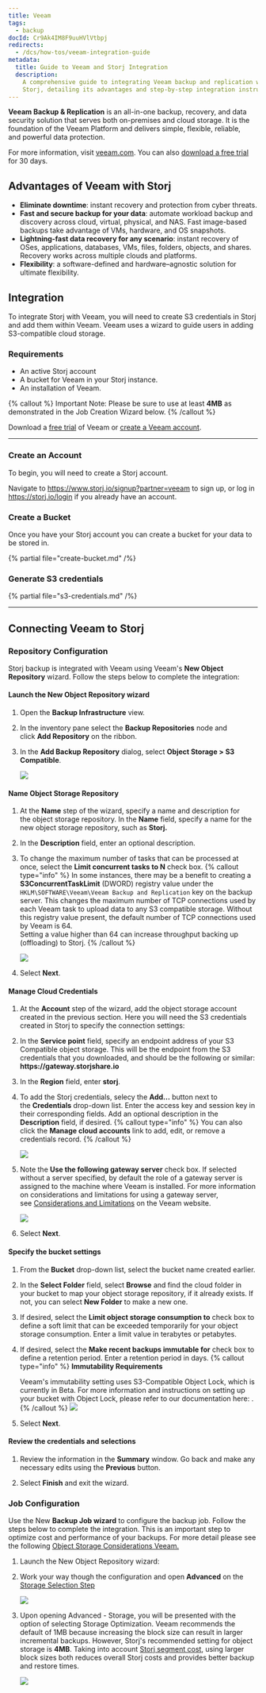 ```yaml
---
title: Veeam
tags:
  - backup
docId: Cr9Ak4IM8F9uuHVlVtbpj
redirects:
  - /dcs/how-tos/veeam-integration-guide
metadata:
  title: Guide to Veeam and Storj Integration
  description:
    A comprehensive guide to integrating Veeam backup and replication with
    Storj, detailing its advantages and step-by-step integration instructions.
---
```


**Veeam Backup & Replication** is an all-in-one backup, recovery, and data security solution that serves both on-premises and cloud storage. It is the foundation of the Veeam Platform and delivers simple, flexible, reliable, and powerful data protection.

For more information, visit [veeam.com](). You can also [download a free trial](https://www.veeam.com/vm-backup-recovery-replication-software.html) for 30 days.

## Advantages of Veeam with Storj

- **Eliminate downtime**: instant recovery and protection from cyber threats.
- **Fast and secure backup for your data**: automate workload backup and discovery across cloud, virtual, physical, and NAS. Fast image-based backups take advantage of VMs, hardware, and OS snapshots.
- **Lightning-fast data recovery for any scenario**: instant recovery of OSes, applications, databases, VMs, files, folders, objects, and shares. Recovery works across multiple clouds and platforms.
- **Flexibility**: a software-defined and hardware–agnostic solution for ultimate flexibility.

## Integration

To integrate Storj with Veeam, you will need to create S3 credentials in Storj and add them within Veeam. Veeam uses a wizard to guide users in adding S3-compatible cloud storage.

### Requirements

- An active Storj account
- A bucket for Veeam in your Storj instance.
- An installation of Veeam.

{% callout %} Important Note: Please be sure to use at least **4MB** as demonstrated in the Job Creation Wizard below. {% /callout %}

Download a [free trial](https://www.veeam.com/vm-backup-recovery-replication-software.html) of Veeam or [create a Veeam account](https://www.veeam.com/signin.html?client_id=my-veeam-com).

---

### Create an Account

To begin, you will need to create a Storj account.

Navigate to <https://www.storj.io/signup?partner=veeam> to sign up, or log in <https://storj.io/login> if you already have an account.

### Create a Bucket

Once you have your Storj account you can create a bucket for your data to be stored in.

{% partial file="create-bucket.md" /%}

### Generate S3 credentials

{% partial file="s3-credentials.md" /%}

---

## Connecting Veeam to Storj

### Repository Configuration

Storj backup is integrated with Veeam using Veeam's **New Object Repository** wizard. Follow the steps below to complete the integration:

#### Launch the **New Object Repository** wizard

1. Open the **Backup Infrastructure** view.

1. In the inventory pane select the **Backup Repositories** node and click **Add Repository** on the ribbon.

1. In the **Add Backup Repository** dialog, select **Object Storage > S3 Compatible**.

   ![](https://link.storjshare.io/raw/jua7rls6hkx5556qfcmhrqed2tfa/docs/images/MMbsPEmATTdZ81_JyAe92_news3storagesplash.png)

#### Name Object Storage Repository

1.  At the **Name** step of the wizard, specify a name and description for the object storage repository. In the **Name** field, specify a name for the new object storage repository, such as **Storj.**

1.  In the **Description** field, enter an optional description.

1.  To change the maximum number of tasks that can be processed at once, select the **Limit concurrent tasks to N** check box.
{% callout type="info"  %}
In some instances, there may be a benefit to creating a **S3ConcurrentTaskLimit** (DWORD) registry value under the `HKLM\SOFTWARE\Veeam\Veeam Backup and Replication` key on the backup server.
This changes the maximum number of TCP connections used by each Veeam task to upload data to any S3 compatible storage.
Without this registry value present, the default number of TCP connections used by Veeam is 64.  
Setting a value higher than 64 can increase throughput backing up (offloading) to Storj.
{% /callout %}

    ![](https://link.storjshare.io/raw/jua7rls6hkx5556qfcmhrqed2tfa/docs/images/XLfq1ljqWaRGqlyKujk7K_s3repository.png)

1.  Select **Next**.

#### Manage Cloud Credentials

1. At the **Account** step of the wizard, add the object storage account created in the previous section. Here you will need the S3 credentials created in Storj to specify the connection settings:

1. In the **Service point** field, specify an endpoint address of your S3 Compatible object storage. This will be the endpoint from the S3 credentials that you downloaded, and should be the following or similar: **https\://gateway.storjshare.io**

1. In the **Region** field, enter **storj**.

1. To add the Storj credentials, selecy the **Add...** button next to the **Credentials** drop-down list. Enter the access key and session key in their corresponding fields. Add an optional description in the **Description** field, if desired.
   {% callout type="info" %}
   You can also click the **Manage cloud accounts** link to add, edit, or remove a credentials record.
   {% /callout %}

   ![](https://link.storjshare.io/raw/jua7rls6hkx5556qfcmhrqed2tfa/docs/images/PSB-9XpGQgOYkyM-rMD4l_awsaccount.png)

1. Note the **Use the following gateway server** check box. If selected without a server specified, by default the role of a gateway server is assigned to the machine where Veeam is installed.
   For more information on considerations and limitations for using a gateway server, see [Considerations and Limitations](https://helpcenter.veeam.com/docs/backup/vsphere/object_storage_repository_cal.html) on the Veeam website.

   ![](https://link.storjshare.io/raw/jua7rls6hkx5556qfcmhrqed2tfa/docs/images/Nm_ozkSpgKbrppfRK5G_v_archiverepositorys3c.png)

1. Select **Next**.

#### Specify the bucket settings

1.  From the **Bucket** drop-down list, select the bucket name created earlier.

1.  In the **Select Folder** field, select **Browse** and find the cloud folder in your bucket to map your object storage repository, if it already exists. If not, you can select **New Folder** to make a new one.

1.  If desired, select the **Limit object storage consumption to** check box to define a soft limit that can be exceeded temporarily for your object storage consumption. Enter a limit value in terabytes or petabytes.

1. If desired, select the **Make recent backups immutable for** check box to define a retention period. Enter a retention period in days.
    {% callout type="info" %}
      **Immutability Requirements**

      Veeam's immutability setting uses S3-Compatible Object Lock, which is currently in Beta. For more information and instructions on setting up your bucket with Object Lock, please refer to our documentation here: [](docId:gjrGzPNnhpYrAGTTAUaj).
    {% /callout %}
    ![](https://link.storjshare.io/raw/jua7rls6hkx5556qfcmhrqed2tfa/docs/images/YOE-le-vX4D0wfn7tnrey_archiverepositorys3cbucket.png)

1.  Select **Next**.

#### Review the credentials and selections

1.  Review the information in the **Summary** window. Go back and make any necessary edits using the **Previous** button.

1.  Select **Finish** and exit the wizard.

### Job Configuration

Use the New **Backup Job wizard** to configure the backup job. Follow the steps below to complete the integration. This is an important step to optimize cost and performance of your backups. For more detail please see the following [Object Storage Considerations Veeam.](https://community.veeam.com/blogs-and-podcasts-57/sobr-veeam-capacity-tier-calculations-and-considerations-in-v11-2548)

1. Launch the New Object Repository wizard:

2. Work your way though the configuration and open **Advanced** on the [Storage Selection Step](https://helpcenter.veeam.com/docs/backup/vsphere/backup_job_storage_vm.html)

   ![](https://link.storjshare.io/raw/jua7rls6hkx5556qfcmhrqed2tfa/docs/images/veeam1.png)

3. Upon opening Advanced - Storage, you will be presented with the option of selecting Storage Optimization.
Veeam recommends the default of 1MB because increasing the block size can result in larger incremental backups. 
However, Storj's recommended setting for object storage is **4MB**. 
Taking into account [Storj segment cost](docId:59T_2l7c1rvZVhI8p91VX#per-segment-fee), using larger block sizes both reduces overall Storj costs and provides better backup and restore times.

   ![](https://link.storjshare.io/raw/jua7rls6hkx5556qfcmhrqed2tfa/docs/images/veeam_advanced_settings.png) 
